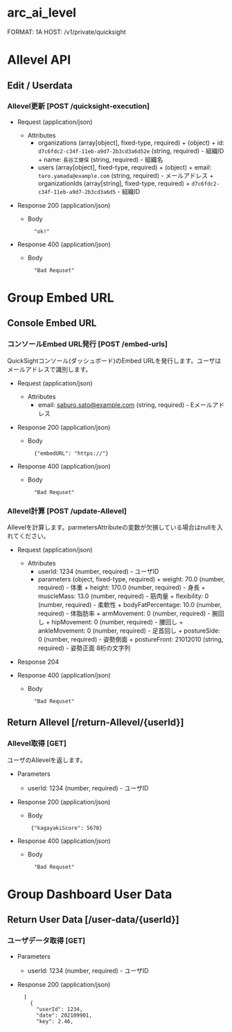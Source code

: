 # arc_ai_level
FORMAT: 1A
HOST: /v1/private/quicksight

# AIlevel API

## Edit / Userdata

### AIlevel更新  [POST /quicksight-execution]


+ Request (application/json)


    + Attributes
      + organizations (array[object], fixed-type, required)
            + (object)
                + id: `d7c6fdc2-c34f-11eb-a9d7-2b3cd3a6d52e` (string, required) - 組織ID
                + name: `長谷工健保` (string, required) - 組織名
      + users (array[object], fixed-type, required)
            + (object)
                + email: `taro.yamada@example.com` (string, required) - メールアドレス
                + organizationIds (array[string], fixed-type, required)
                    + `d7c6fdc2-c34f-11eb-a9d7-2b3cd3a6d5` - 組織ID


+ Response 200 (application/json)
           
    + Body

            "ok!"


+ Response 400 (application/json)

    + Body

            "Bad Requset"


# Group Embed URL
            
## Console Embed URL

### コンソールEmbed URL発行 [POST /embed-urls]
QuickSightコンソール(ダッシュボード)のEmbed URLを発行します。ユーザはメールアドレスで識別します。


+ Request (application/json)

    + Attributes
      + email: saburo.sato@example.com (string, required) - Eメールアドレス


+ Response 200 (application/json)

    + Body

            {"embedURL": "https://"}


+ Response 400 (application/json)

    + Body

            "Bad Requset"



### AIlevel計算 [POST /update-AIlevel]
AIlevelを計算します。parmetersAttributeの変数が欠損している場合はnullを入れてください。


+ Request (application/json)

    + Attributes
      + userId: 1234 (number, required) - ユーザID
      + parameters (object, fixed-type, required)
            + weight: 70.0 (number, required) - 体重
            + height: 170.0 (number, required) - 身長
            + muscleMass: 13.0 (number, required) - 筋肉量
            + flexibility: 0 (number, required) - 柔軟性
            + bodyFatPercentage: 10.0 (number, required) - 体脂肪率
            + armMovement: 0 (number, required) - 腕回し
            + hipMovement: 0 (number, required) - 腰回し
            + ankleMovement: 0 (number, required) - 足首回し
            + postureSide: 0 (number, required) - 姿勢側面
            + postureFront: 21012010 (string, required) - 姿勢正面 8桁の文字列

+ Response 204

+ Response 400 (application/json)

    + Body

            "Bad Requset"


## Return AIlevel [/return-AIlevel/{userId}]

### AIlevel取得 [GET]
ユーザのAIlevelを返します。


+ Parameters

    + userId: 1234 (number, required) - ユーザID


+ Response 200 (application/json)

     + Body

            {"kagayakiScore": 5678}


+ Response 400 (application/json)

    + Body

            "Bad Requset"

      
# Group Dashboard User Data

## Return User Data [/user-data/{userId}]

### ユーザデータ取得 [GET]

+ Parameters

    + userId: 1234 (number, required) - ユーザID


+ Response 200 (application/json)

        [
          {
            "userId": 1234,
            "date": 202109901, 
            "key": 2.46,
